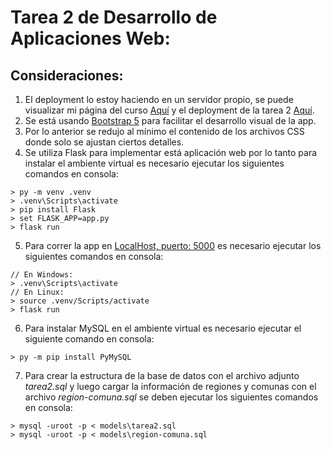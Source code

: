 # Tarea 2 de Desarrollo de Aplicaciones Web:

## Consideraciones: 
1. El deployment lo estoy haciendo en un servidor propio, se puede visualizar mi página del curso [Aquí](https://cc5002.cduran.cl/) y el deployment de la tarea 2 [Aquí](https://cc5002.cduran.cl/tareas/Tarea_2/).
2. Se está usando [Bootstrap 5](https://getbootstrap.com/) para facilitar el desarrollo visual de la app.
3. Por lo anterior se redujo al mínimo el contenido de los archivos CSS donde solo se ajustan ciertos detalles.
4. Se utiliza Flask para implementar está aplicación web por lo tanto para instalar el ambiente virtual es necesario ejecutar los siguientes comandos en consola:
```
> py -m venv .venv
> .venv\Scripts\activate
> pip install Flask
> set FLASK_APP=app.py
> flask run
```
5. Para correr la app en [LocalHost, puerto: 5000](http://localhost:5000/) es necesario ejecutar los siguientes comandos en consola:
```
// En Windows:
> .venv\Scripts\activate
// En Linux:
> source .venv/Scripts/activate
> flask run
```
6. Para instalar MySQL en el ambiente virtual es necesario ejecutar el siguiente comando en consola:
```
> py -m pip install PyMySQL
```
7. Para crear la estructura de la base de datos con el archivo adjunto *tarea2.sql* y luego cargar la información de regiones y comunas con el archivo *region-comuna.sql* se deben ejecutar los siguientes comandos en consola:
```
> mysql -uroot -p < models\tarea2.sql
> mysql -uroot -p < models\region-comuna.sql
```
